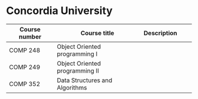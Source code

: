 # Concordia University

|Course number|Course title|Description|   |   |
|---|---|---|---|---|
|COMP 248|Object Oriented programming I   |   |   |   |
|COMP 249|Object Oriented programming II  |   |   |   |
|COMP 352|Data Structures and Algorithms  |   |   |   |
